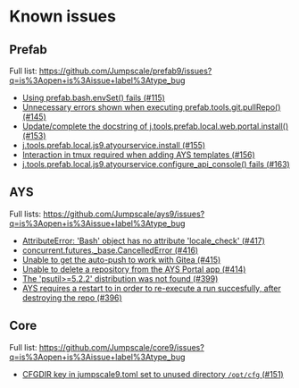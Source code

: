 # Known issues

## Prefab

Full list: https://github.com/Jumpscale/prefab9/issues?q=is%3Aopen+is%3Aissue+label%3Atype_bug

- [Using prefab.bash.envSet() fails (#115)](https://github.com/Jumpscale/prefab9/issues/115)
- [Unnecessary errors shown when executing prefab.tools.git.pullRepo()(#145)](https://github.com/Jumpscale/prefab9/issues/145)
- [Update/complete the docstring of j.tools.prefab.local.web.portal.install() (#153)](https://github.com/Jumpscale/prefab9/issues/153)
- [j.tools.prefab.local.js9.atyourservice.install (#155)](https://github.com/Jumpscale/prefab9/issues/155)
- [Interaction in tmux required when adding AYS templates (#156)](https://github.com/Jumpscale/prefab9/issues/156)
- [j.tools.prefab.local.js9.atyourservice.configure_api_console() fails (#163)](https://github.com/Jumpscale/prefab9/issues/163)

## AYS

Full lists: https://github.com/Jumpscale/ays9/issues?q=is%3Aopen+is%3Aissue+label%3Atype_bug

- [AttributeError: 'Bash' object has no attribute 'locale_check' (#417)](https://github.com/Jumpscale/ays9/issues/417)
- [concurrent.futures._base.CancelledError (#416)](https://github.com/Jumpscale/ays9/issues/416)
- [Unable to get the auto-push to work with Gitea (#415)](https://github.com/Jumpscale/ays9/issues/415)
- [Unable to delete a repository from the AYS Portal app (#414)](https://github.com/Jumpscale/ays9/issues/414)
- [The 'psutil>=5.2.2' distribution was not found (#399)](https://github.com/Jumpscale/ays9/issues/399)
- [AYS requires a restart to in order to re-execute a run succesfully, after destroying the repo (#396)](https://github.com/Jumpscale/ays9/issues/396)

## Core

Full list: https://github.com/Jumpscale/core9/issues?q=is%3Aopen+is%3Aissue+label%3Atype_bug

- [CFGDIR key in jumpscale9.toml set to unused directory `/opt/cfg` (#151)](https://github.com/Jumpscale/core9/issues/151)